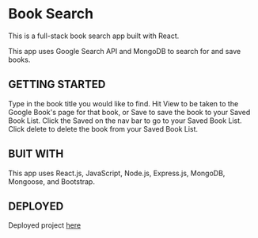 # Book Search

This is a full-stack book search app built with React.

This app uses Google Search API and MongoDB to search for and save books. 

## GETTING STARTED

Type in the book title you would like to find. Hit View to be taken to the Google Book's page for that book, or Save to save the book to your Saved Book List. Click the Saved on the nav bar to go to your Saved Book List. Click delete to delete the book from your Saved Book List. 

## BUIT WITH

This app uses React.js, JavaScript, Node.js, Express.js, MongoDB, Mongoose, and Bootstrap.  

## DEPLOYED

Deployed project [here](https://gentle-stream-89135.herokuapp.com/)